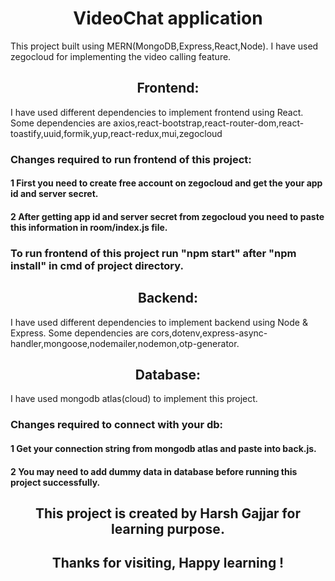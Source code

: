 <h1 align="center"> VideoChat application</h1>
This project built using MERN(MongoDB,Express,React,Node).
I have used zegocloud for implementing the video calling feature.

<h2 align="center"> Frontend:</h2>
I have used different dependencies to implement frontend using React.
Some dependencies are axios,react-bootstrap,react-router-dom,react-toastify,uuid,formik,yup,react-redux,mui,zegocloud

<h3> Changes required to run frontend of this project:</h3>

#### 1  First you need to create free account on zegocloud and get the your app id and server secret.
#### 2  After getting app id and server secret from zegocloud you need to paste this information in room/index.js file.

### To run frontend of this project run "npm start" after "npm install" in cmd of project directory.

<h2 align="center"> Backend:</h2>
I have used different dependencies to implement backend using Node & Express.
Some dependencies are cors,dotenv,express-async-handler,mongoose,nodemailer,nodemon,otp-generator.

<h2 align="center"> Database:</h2>
I have used mongodb atlas(cloud) to implement this project.

### Changes required to connect with your db:
#### 1  Get your connection string from mongodb atlas and paste into back.js.
#### 2  You may need to add dummy data in database before running this project successfully.

<h2 align="center"> This project is created by Harsh Gajjar for learning purpose.</h2>
<h2 align="center"> Thanks for visiting, Happy learning !</h2>
